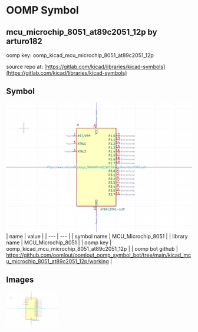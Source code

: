 # OOMP Symbol  
## mcu_microchip_8051_at89c2051_12p  by arturo182  
  
oomp key: oomp_kicad_mcu_microchip_8051_at89c2051_12p  
  
source repo at: [https://gitlab.com/kicad/libraries/kicad-symbols](https://gitlab.com/kicad/libraries/kicad-symbols)  
## Symbol  
  
[![working.png](working_600.png)](working.png)  
| name | value | 
| --- | --- | 
| symbol name | MCU_Microchip_8051 | 
| library name | MCU_Microchip_8051 | 
| oomp key | oomp_kicad_mcu_microchip_8051_at89c2051_12p | 
| oomp bot github | https://github.com/oomlout/oomlout_oomp_symbol_bot/tree/main/kicad_mcu_microchip_8051_at89c2051_12p/working | 
## Images  
  
[![working.png](working_140.png)](working.png)  
